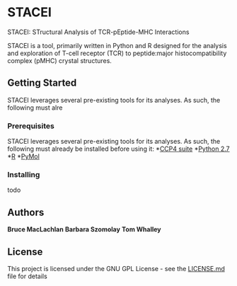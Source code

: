 # STACEI
STACEI: STructural Analysis of TCR-pEptide-MHC Interactions

STACEI is a tool, primarily written in Python and R designed for the analysis and exploration of T-cell receptor (TCR) to peptide:major histocompatibility complex (pMHC) crystal structures.

## Getting Started

STACEI leverages several pre-existing tools for its analyses. As such, the following must alre
### Prerequisites

STACEI leverages several pre-existing tools for its analyses. As such, the following must already be installed before using it:
*[CCP4 suite](http://www.ccp4.ac.uk/)
*[Python 2.7](https://www.python.org/download/releases/2.7/)
*[R](https://www.r-project.org/)
*[PyMol](https://www.schrodinger.com/suites/pymol)

### Installing
todo

## Authors

**Bruce MacLachlan**
**Barbara Szomolay**
**Tom Whalley**

## License

This project is licensed under the GNU GPL License - see the [LICENSE.md](LICENSE.md) file for details

